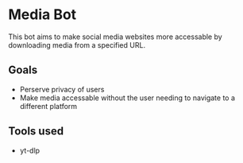# Media Bot

This bot aims to make social media websites more accessable by downloading media from a specified URL.

## Goals

* Perserve privacy of users
* Make media accessable without the user needing to navigate to a different platform

## Tools used

* yt-dlp